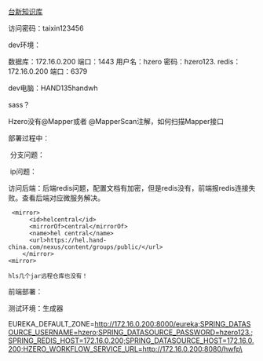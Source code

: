 [台新知识库](https://www.showdoc.com.cn/1422579844605667?page_id=7030332141695304)

访问密码：taixin123456

dev环境：

数据库：172.16.0.200 端口：1443  用户名：hzero 密码：hzero123.
        redis：172.16.0.200 端口：6379

dev电脑：HAND135handwh

sass？

Hzero没有@Mapper或者 @MapperScan注解，如何扫描Mapper接口

部署过程中：

​    分支问题：

​        ip问题：

​    访问后端：后端redis问题，配置文档有加密，但是redis没有，前端报redis连接失败。查看后端对应微服务解决。

```
 <mirror>
      <id>helcentral</id>
      <mirrorOf>central</mirrorOf>
      <name>hel central</name>
      <url>https://hel.hand-china.com/nexus/content/groups/public/</url>
    </mirror>
<mirror>

hls几个jar远程仓库也没有！
```

前端部署：



测试环境：生成器

EUREKA_DEFAULT_ZONE=http://172.16.0.200:8000/eureka;SPRING_DATASOURCE_USERNAME=hzero;SPRING_DATASOURCE_PASSWORD=hzero123.;SPRING_REDIS_HOST=172.16.0.200;SPRING_DATASOURCE_HOST=172.16.0.200;HZERO_WORKFLOW_SERVICE_URL=http://172.16.0.200:8080/hwfp\



